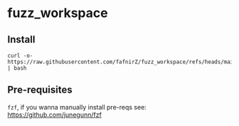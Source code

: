 # fuzz_workspace

## Install
```
curl -o- https://raw.githubusercontent.com/fafnirZ/fuzz_workspace/refs/heads/main/install.sh | bash
```

## Pre-requisites
`fzf`, if you wanna manually install pre-reqs see: https://github.com/junegunn/fzf